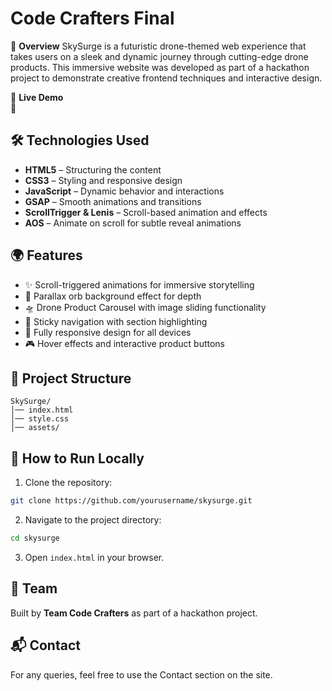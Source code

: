# Code Crafters Final

🌌 **Overview**
SkySurge is a futuristic drone-themed web experience that takes users on a sleek and dynamic journey through cutting-edge drone products. This immersive website was developed as part of a hackathon project to demonstrate creative frontend techniques and interactive design.

🚀 **Live Demo**  
🔗 

## 🛠️ Technologies Used
- **HTML5** – Structuring the content
- **CSS3** – Styling and responsive design
- **JavaScript** – Dynamic behavior and interactions
- **GSAP** – Smooth animations and transitions
- **ScrollTrigger & Lenis** – Scroll-based animation and effects
- **AOS** – Animate on scroll for subtle reveal animations

## 🌍 Features
- ✨ Scroll-triggered animations for immersive storytelling
- 🎯 Parallax orb background effect for depth
- 🛸 Drone Product Carousel with image sliding functionality
- 🧭 Sticky navigation with section highlighting
- 📱 Fully responsive design for all devices
- 🎮 Hover effects and interactive product buttons

## 📂 Project Structure
```
SkySurge/
│── index.html   
│── style.css       
│── assets/           
```

## 📖 How to Run Locally
1. Clone the repository:
```bash
git clone https://github.com/yourusername/skysurge.git
```
2. Navigate to the project directory:
```bash
cd skysurge
```
3. Open `index.html` in your browser.

## 👥 Team
Built by **Team Code Crafters** as part of a hackathon project.

## 📬 Contact
For any queries, feel free to use the Contact section on the site.

